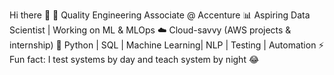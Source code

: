 Hi there 👋 💼 Quality Engineering Associate @ Accenture
📊 Aspiring Data Scientist | Working on ML & MLOps
☁️ Cloud-savvy (AWS projects & internship)
🐍 Python | SQL | Machine Learning| NLP | Testing | Automation
⚡ Fun fact: I test systems by day and teach system by night 😂
